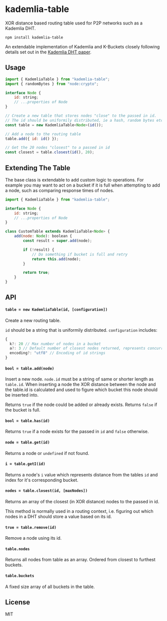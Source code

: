 # kademlia-table

XOR distance based routing table used for P2P networks such as a Kademlia DHT.

```
npm install kademlia-table
```

An extendable implementation of Kademlia and K-Buckets closely following details set out in the [Kademlia DHT paper](https://pdos.csail.mit.edu/~petar/papers/maymounkov-kademlia-lncs.pdf).

## Usage

```js
import { KademliaTable } from "kademlia-table";
import { randomBytes } from "node:crypto";

interface Node {
	id: string;
	// ...properties of Node
}

// Create a new table that stores nodes "close" to the passed in id.
// The id should be uniformily distributed, ie a hash, random bytes etc.
const table = new KademliaTable<Node>(id());

// Add a node to the routing table
table.add({ id: id() });

// Get the 20 nodes "closest" to a passed in id
const closest = table.closest(id(), 20);
```

## Extending The Table

The base class is extendable to add custom logic to operations. For example you may want to act on a bucket if it is full when attempting to add a node, such as comparing response times of nodes.

```js
import { KademliaTable } from "kademlia-table";

interface Node {
	id: string;
	// ...properties of Node
}

class CustomTable extends KademliaTable<Node> {
	add(node: Node): boolean {
		const result = super.add(node);

		if (!result) {
			// Do something if bucket is full and retry
			return this.add(node);
		}

		return true;
	}
}
```

## API

#### `table = new KademliaTable(id, [configuration])`

Create a new routing table.

`id` should be a string that is uniformily distributed. `configuration` includes:

```js
{
  k?: 20 // Max number of nodes in a bucket
  a?: 3 // Default number of closest nodes returned, represents concurrency
  encoding?: "utf8" // Encoding of id strings
}
```

#### `bool = table.add(node)`

Insert a new node. `node.id` must be a string of same or shorter length as `table.id`.
When inserting a node the XOR distance between the node and the table.id is
calculated and used to figure which bucket this node should be inserted into.

Returns `true` if the node could be added or already exists.
Returns `false` if the bucket is full.

#### `bool = table.has(id)`

Returns `true` if a node exists for the passed in `id` and `false` otherwise.

#### `node = table.get(id)`

Returns a node or `undefined` if not found.

#### `i = table.getI(id)`

Returns a node's `i` value which represents distance from the tables `id` and index for it's corresponding bucket.

#### `nodes = table.closest(id, [maxNodes])`

Returns an array of the closest (in XOR distance) nodes to the passed in id.

This method is normally used in a routing context, i.e. figuring out which nodes
in a DHT should store a value based on its id.

#### `true = table.remove(id)`

Remove a node using its id.

#### `table.nodes`

Returns all nodes from table as an array. Ordered from closest to furthest buckets.

#### `table.buckets`

A fixed size array of all buckets in the table.

## License

MIT
